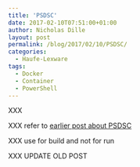 ```yaml
---
title: 'PSDSC'
date: 2017-02-10T07:51:00+01:00
author: Nicholas Dille
layout: post
permalink: /blog/2017/02/10/PSDSC/
categories:
  - Haufe-Lexware
tags:
  - Docker
  - Container
  - PowerShell
---
```

XXX<!--more-->

XXX refer to [earlier post about PSDSC](/blog/2016/06/17/powershell-desired-state-configuration-psdsc-in-windows-containers-using-docker/)

XXX use for build and not for run

XXX UPDATE OLD POST